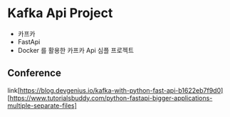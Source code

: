 # Kafka Api Project

* 카프카
* FastApi
* Docker
를 활용한 카프카 Api 심플 프로젝트


## Conference
link[https://blog.devgenius.io/kafka-with-python-fast-api-b1622eb7f9d0]
[https://www.tutorialsbuddy.com/python-fastapi-bigger-applications-multiple-separate-files]
